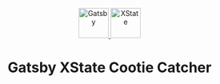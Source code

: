 <p align="center">
  <a href="https://www.gatsbyjs.org">
    <img alt="Gatsby" src="https://www.gatsbyjs.org/monogram.svg" width="60" />
  </a>
  <a href="https://xstate.js.org">
    <img alt="XState" src="https://xstate.js.org/logo.svg" height="60" />
  </a>
</p>
<h1 align="center">
  Gatsby XState Cootie Catcher
</h1>
